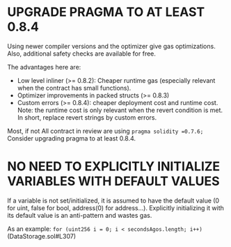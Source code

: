 # UPGRADE PRAGMA TO AT LEAST 0.8.4

Using newer compiler versions and the optimizer give gas optimizations. Also, additional safety checks are available for free.

The advantages here are:

- Low level inliner (>= 0.8.2): Cheaper runtime gas (especially relevant when the contract has small functions).
- Optimizer improvements in packed structs (>= 0.8.3)
- Custom errors (>= 0.8.4): cheaper deployment cost and runtime cost. Note: the runtime cost is only relevant when the revert condition is met. In short, replace revert strings by custom errors.

Most, if not All contract in review are using `pragma solidity =0.7.6;` Consider upgrading pragma to at least 0.8.4.

# NO NEED TO EXPLICITLY INITIALIZE VARIABLES WITH DEFAULT VALUES

If a variable is not set/initialized, it is assumed to have the default value (0 for uint, false for bool, address(0) for address…). Explicitly initializing it with its default value is an anti-pattern and wastes gas.

As an example: `for (uint256 i = 0; i < secondsAgos.length; i++) ` (DataStorage.sol#L307)
